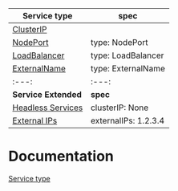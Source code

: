 | Service type | spec |
| --- | --- |
| [ClusterIP](https://kubernetes.io/docs/concepts/services-networking/service/#type-clusterip) |  |
| [NodePort](https://kubernetes.io/docs/concepts/services-networking/service/#type-nodeport) | type: NodePort |
| [LoadBalancer](https://kubernetes.io/docs/concepts/services-networking/service/#loadbalancer) | type: LoadBalancer |
| [ExternalName](https://kubernetes.io/docs/concepts/services-networking/service/#externalname) | type: ExternalName |
| :---: | :---: |
| **Service Extended** | **spec** |
| [Headless Services](https://kubernetes.io/docs/concepts/services-networking/service/#headless-services) | clusterIP:   None |
| [External IPs](https://kubernetes.io/docs/concepts/services-networking/service/#external-ips) | externalIPs: 1.2.3.4 |

# Documentation
[Service type](https://kubernetes.io/docs/concepts/services-networking/service/#publishing-services-service-types)
